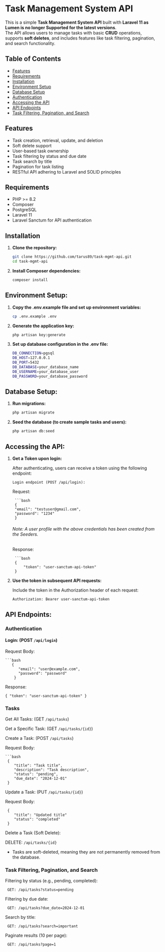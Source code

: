 # Task Management System API

This is a simple **Task Management System API** built with **Laravel 11 as Lumen is no longer Supported for the latest versions**. 
<br>The API allows users to manage tasks with basic **CRUD** operations, supports **soft deletes**, and includes features like task filtering, pagination, and search functionality.

## Table of Contents
- [Features](#features)
- [Requirements](#requirements)
- [Installation](#installation)
- [Environment Setup](#environment-setup)
- [Database Setup](#database-setup)
- [Authentication](#authentication)
- [Accessing the API](#accessing-the-api)
- [API Endpoints](#api-endpoints)
- [Task Filtering, Pagination, and Search](#task-filtering-pagination-and-search)

## Features
- Task creation, retrieval, update, and deletion
- Soft delete support
- User-based task ownership
- Task filtering by status and due date
- Task search by title
- Pagination for task listing
- RESTful API adhering to Laravel and SOLID principles

## Requirements
- PHP >= 8.2
- Composer
- PostgreSQL
- Laravel 11
- Laravel Sanctum for API authentication

## Installation

1. **Clone the repository:**

   ```bash
   git clone https://github.com/tarus89/task-mgmt-api.git
   cd task-mgmt-api
   
2. **Install Composer dependencies:**

   ```bash
   composer install

## Environment Setup:

1. **Copy the .env.example file and set up environment variables:**

   ```bash
   cp .env.example .env

2. **Generate the application key:**

   ```bash
   php artisan key:generate

3. **Set up database configuration in the .env file:**

   ```bash
   DB_CONNECTION=pgsql
   DB_HOST=127.0.0.1
   DB_PORT=5432
   DB_DATABASE=your_database_name
   DB_USERNAME=your_database_user
   DB_PASSWORD=your_database_password

## Database Setup:

1. **Run migrations:**

   ```bash
   php artisan migrate

2. **Seed the database (to create sample tasks and users):**

   ```bash
   php artisan db:seed

## Accessing the API:

1. **Get a Token upon login:**

    After authenticating, users can receive a token using the following endpoint:

    ``Login endpoint (POST /api/login):  ``  

    Request:

        ```bash
        {
        "email": "testuser@gmail.com",
        "password": "1234"
        }
    ###### Note: A user profile with the above credentials has been created from the Seeders.

   Response:

        ```bash
        {
            "token": "user-sanctum-api-token"
        }

2. **Use the token in subsequent API requests:**

   Include the token in the Authorization header of each request:
   ```
   Authorization: Bearer user-sanctum-api-token

## API Endpoints:

### Authentication
    
#### Login: (POST ```/api/login```)

   Request Body: 

    ```bash 
       { 
          "email": "user@example.com", 
          "password": "password" 
        }
    
Response: 

```{ "token": "user-sanctum-api-token" }```

### Tasks
Get All Tasks: (GET ```/api/tasks```)


Get a Specific Task: (GET ```/api/tasks/{id}```)

Create a Task: (POST ```/api/tasks```)

Request Body:

    ```bash 
     {
        "title": "Task title",
        "description": "Task description",
        "status": "pending",
        "due_date": "2024-12-01"
     }

Update a Task: (PUT ```/api/tasks/{id}```)

Request Body:

     {
        "title": "Updated title"
        "status": "completed"
     }

Delete a Task (Soft Delete): 

DELETE: ```/api/tasks/{id}```

* Tasks are soft-deleted, meaning they are not permanently removed from the database.

### Task Filtering, Pagination, and Search

Filtering by status (e.g., pending, completed):

   ``` GET: /api/tasks?status=pending```

Filtering by due date:

``` GET: /api/tasks?due_date=2024-12-01```

Search by title:

``` GET: /api/tasks?search=important```

Paginate results (10 per page):

``` GET: /api/tasks?page=1```
